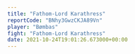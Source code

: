 ```yaml
---
title: "Fathom-Lord Karathress"
reportCode: "BNhy3GwzCKJA89Vn"
player: "Bømbas"
fight: "Fathom-Lord Karathress"
date: 2021-10-24T19:01:26.673000+00:00
---
```

